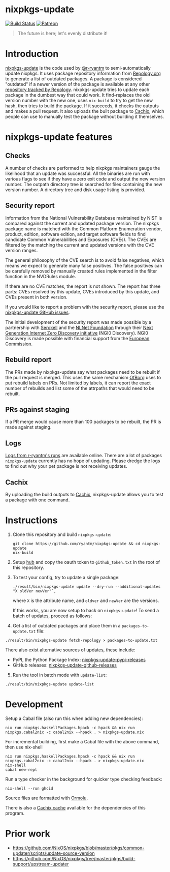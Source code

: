 # nixpkgs-update

[![Build Status](https://github.com/ryantm/nixpkgs-update/workflows/CI/badge.svg)](https://github.com/ryantm/nixpkgs-update/actions)
[![Patreon](https://img.shields.io/badge/patreon-donate-blue.svg)](https://www.patreon.com/nixpkgsupdate)

> The future is here; let's evenly distribute it!

# Introduction

[nixpkgs-update](https://github.com/ryantm/nixpkgs-update) is the code
used by [@r-ryantm](https://github.com/r-ryantm) to semi-automatically
update nixpkgs. It uses package repository information from
[Repology.org](https://repology.org/repository/nix_unstable) to
generate a list of outdated packages. A package is considered
"outdated" if a newer version of the package is available at any other
[repository tracked by
Repology](https://repology.org/repositories/statistics/newest). nixpkgs-update
tries to update each package in the dumbest way that could work. It
find-replaces the old version number with the new one, uses
`nix-build` to try to get the new hash, then tries to build the
package. If it succeeds, it checks the outputs and makes a pull
request. It also uploads the built package to
[Cachix](https://r-ryantm.cachix.org/), which people can use to
manually test the package without building it themselves.


# nixpkgs-update features

## Checks

A number of checks are performed to help nixpkgs maintainers gauge the
likelihood that an update was successful. All the binaries are run with
various flags to see if they have a zero exit code and output the new
version number. The outpath directory tree is searched for files
containing the new version number. A directory tree and disk usage
listing is provided.


## Security report

Information from the National Vulnerability Database maintained by
NIST is compared against the current and updated package version. The
nixpkgs package name is matched with the Common Platform Enumeration
vendor, product, edition, software edition, and target software fields
to find candidate Common Vulnerabilities and Exposures (CVEs). The
CVEs are filtered by the matching the current and updated versions
with the CVE version ranges.

The general philosophy of the CVE search is to avoid false negatives,
which means we expect to generate many false positives. The false
positives can be carefully removed by manually created rules
implemented in the filter function in the NVDRules module.

If there are no CVE matches, the report is not shown. The report has
three parts: CVEs resolved by this update, CVEs introduced by this
update, and CVEs present in both version.

If you would like to report a problem with the security report, please
use the [nixpkgs-update GitHub
issues](https://github.com/ryantm/nixpkgs-update/issues).

The initial development of the security report was made possible by a
partnership with [Serokell](https://serokell.io/) and the [NLNet
Foundation](https://nlnet.nl/) through their [Next Generation Internet
Zero Discovery initiative](https://nlnet.nl/discovery/) (NGI0
Discovery). NGI0 Discovery is made possible with financial support
from the [European Commission](https://ec.europa.eu/).


## Rebuild report

The PRs made by nixpkgs-update say what packages need to be rebuilt if
the pull request is merged. This uses the same mechanism
[OfBorg](https://github.com/NixOS/ofborg) uses to put rebuild labels
on PRs. Not limited by labels, it can report the exact number of
rebuilds and list some of the attrpaths that would need to be rebuilt.


## PRs against staging

If a PR merge would cause more than 100 packages to be rebuilt, the PR
is made against staging.


## Logs

[Logs from r-ryantm's runs](https://r.ryantm.com/log/) are
available online. There are a lot of packages `nixpkgs-update`
currently has no hope of updating. Please dredge the logs to find out
why your pet package is not receiving updates.


## Cachix

By uploading the build outputs to
[Cachix](https://r-ryantm.cachix.org/), nixpkgs-update allows you to
test a package with one command.


# Instructions

1. Clone this repository and build `nixpkgs-update`:
    ```
    git clone https://github.com/ryantm/nixpkgs-update && cd nixpkgs-update
    nix-build
    ```

2. Setup [hub](https://github.com/github/hub) and copy the oauth token to
   `github_token.txt` in the root of this repository.

3. To test your config, try to update a single package:

   ```
   ./result/bin/nixpkgs-update update --dry-run --additional-updates "X oldVer newVer"`,
   ```

   where `X` is the attribute name, and `oldver` and `newVer` are the versions.

   If this works, you are now setup to hack on `nixpkgs-update`! To send a batch of
   updates, proceed as follows:

4. Get a list of outdated packages and place them in a `packages-to-update.txt` file:

  ```
  ./result/bin/nixpkgs-update fetch-repology > packages-to-update.txt
  ```
  
  There also exist alternative sources of updates, these include:
  
   - PyPI, the Python Package Index: 
     [nixpkgs-update-pypi-releases](https://github.com/jonringer/nixpkgs-update-pypi-releases)
   - GitHub releases: 
     [nixpkgs-update-github-releases](https://github.com/synthetica9/nixpkgs-update-github-releases)

5. Run the tool in batch mode with `update-list`:

  ```
  ./result/bin/nixpkgs-update update-list
  ```

# Development

Setup a Cabal file (also run this when adding new dependencies):

```
nix run nixpkgs.haskellPackages.hpack -c hpack && nix run nixpkgs.cabal2nix -c cabal2nix --hpack . > nixpkgs-update.nix
```

For incremental building, first make a Cabal file with the above command, then use nix-shell

```
nix run nixpkgs.haskellPackages.hpack -c hpack && nix run nixpkgs.cabal2nix -c cabal2nix --hpack . > nixpkgs-update.nix
nix-shell
cabal new-repl
```

Run a type checker in the background for quicker type checking feedback:

```
nix-shell --run ghcid
```

Source files are formatted with [Ormolu](https://github.com/tweag/ormolu).

There is also a [Cachix cache](https://nixpkgs-update.cachix.org/) available for the dependencies of this program.

# Prior work

* https://github.com/NixOS/nixpkgs/blob/master/pkgs/common-updater/scripts/update-source-version
* https://github.com/NixOS/nixpkgs/tree/master/pkgs/build-support/upstream-updater
